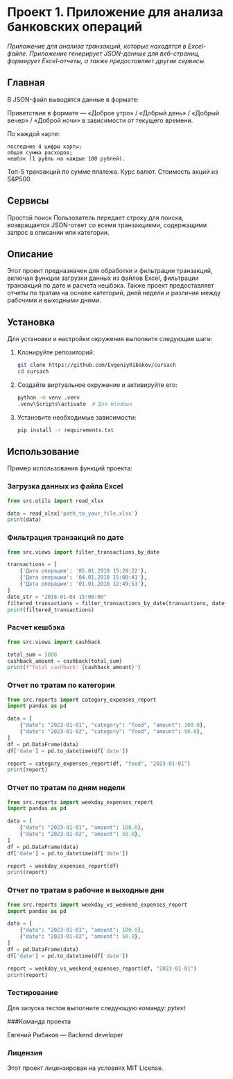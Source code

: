 # Проект 1. Приложение для анализа банковских операций

*Приложение для анализа транзакций, которые находятся в Excel-файле. Приложение генерирует JSON-данные для веб-страниц, формирует Excel-отчеты, а также предоставляет другие сервисы.*

## Главная

В JSON-файл выводятся данные в формате:

Приветствие в формате — «Доброе утро» / «Добрый день» / «Добрый вечер» / «Доброй ночи» в зависимости от текущего
времени.

По каждой карте:

    последние 4 цифры карты;
    общая сумма расходов;
    кешбэк (1 рубль на каждые 100 рублей).

Топ-5 транзакций по сумме платежа.
Курс валют.
Стоимость акций из S&P500.

## Сервисы
Простой поиск
Пользователь передает строку для поиска, возвращается JSON-ответ со всеми транзакциями, содержащими запрос в описании
или категории.

## Описание

Этот проект предназначен для обработки и фильтрации транзакций, включая функции загрузки данных из файлов Excel,
фильтрации транзакций по дате и расчета кешбэка. Также проект предоставляет отчеты по тратам на основе категорий, дней
недели и различия между рабочими и выходными днями.

## Установка

Для установки и настройки окружения выполните следующие шаги:

1. Клонируйте репозиторий:
    ```sh
    git clone https://github.com/EvgeniyRibakov/cursach
    cd cursach
    ```

2. Создайте виртуальное окружение и активируйте его:
    ```sh
    python -m venv .venv
    .venv\Scripts\activate  # Для Windows
    ```

3. Установите необходимые зависимости:
    ```sh
    pip install -r requirements.txt
    ```

## Использование

Пример использования функций проекта:

### Загрузка данных из файла Excel

```python
from src.utils import read_xlsx

data = read_xlsx('path_to_your_file.xlsx')
print(data)  
```

### Фильтрация транзакций по дате
```python
from src.views import filter_transactions_by_date

transactions = [
    {'Дата операции': '05.01.2018 15:28:22'},
    {'Дата операции': '04.01.2018 15:00:41'},
    {'Дата операции': '01.01.2018 12:49:53'},
]
date_str = "2018-01-04 15:00:00"
filtered_transactions = filter_transactions_by_date(transactions, date_str)
print(filtered_transactions)
```
### Расчет кешбэка
```python
from src.views import cashback

total_sum = 5000
cashback_amount = cashback(total_sum)
print(f"Total cashback: {cashback_amount}")
```
### Отчет по тратам по категории
```python
from src.reports import category_expenses_report
import pandas as pd

data = [
    {"date": "2023-01-01", "category": "food", "amount": 100.0},
    {"date": "2023-01-02", "category": "food", "amount": 50.0},
]
df = pd.DataFrame(data)
df['date'] = pd.to_datetime(df['date'])

report = category_expenses_report(df, "food", "2023-01-01")
print(report)
```
### Отчет по тратам по дням недели
```python
from src.reports import weekday_expenses_report
import pandas as pd

data = [
    {"date": "2023-01-01", "amount": 100.0},
    {"date": "2023-01-02", "amount": 50.0},
]
df = pd.DataFrame(data)
df['date'] = pd.to_datetime(df['date'])

report = weekday_expenses_report(df)
print(report)
```
### Отчет по тратам в рабочие и выходные дни
```python
from src.reports import weekday_vs_weekend_expenses_report
import pandas as pd

data = [
    {"date": "2023-01-01", "amount": 100.0},
    {"date": "2023-01-02", "amount": 50.0},
]
df = pd.DataFrame(data)
df['date'] = pd.to_datetime(df['date'])

report = weekday_vs_weekend_expenses_report(df, "2023-01-01")
print(report)
```
### Тестирование

Для запуска тестов выполните следующую команду:
*pytest*

###Команда проекта

Евгений Рыбаков — Backend developer

### Лицензия
Этот проект лицензирован на условиях MIT License.
